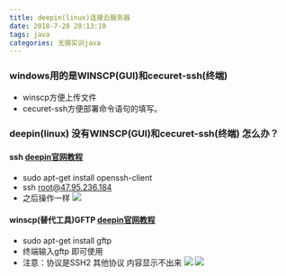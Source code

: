 ```yaml
---
title: deepin(linux)连接云服务器
date: 2018-7-20 20:13:10
tags: java
categories: 无锡实训java
---
```


### windows用的是WINSCP(GUI)和cecuret-ssh(终端)
- winscp方便上传文件
- cecuret-ssh方便部署命令语句的填写。

### deepin(linux) 没有WINSCP(GUI)和cecuret-ssh(终端) 怎么办？

#### ssh [deepin官网教程](https://wiki.deepin.org/index.php?title=SSH%E6%9C%8D%E5%8A%A1)
- sudo apt-get install openssh-client
- ssh root@47.95.236.184
- 之后操作一样
![](http://oyj1fkfcr.bkt.clouddn.com/%E6%B7%B1%E5%BA%A6%E6%88%AA%E5%9B%BE_20180721110925.png)

#### winscp(替代工具)GFTP  [deepin官网教程](https://wiki.deepin.org/index.php?title=GFTP#.E4.BB.93.E5.BA.93.E5.9C.B0.E5.9D.80)
- sudo apt-get install gftp
- 终端输入gftp  即可使用
- 注意：协议是SSH2 其他协议 内容显示不出来
![](http://oyj1fkfcr.bkt.clouddn.com/%E6%B7%B1%E5%BA%A6%E6%88%AA%E5%9B%BE_20180721111518.png)
![](http://oyj1fkfcr.bkt.clouddn.com/%E6%B7%B1%E5%BA%A6%E6%88%AA%E5%9B%BE_20180721112729.png)
